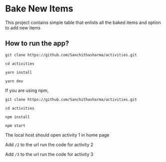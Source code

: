 # Bake New Items

This project contains simple table that enlists all the baked items and option to add new items


## How to run the app?
```
git clone https://github.com/Sanchithasharma/activities.git

cd activities

yarn install 

yarn dev
```

If you are using npm,
```
git clone https://github.com/Sanchithasharma/activities.git

cd activities

npm install 

npm start
```

The local host should open activity 1 in home page

Add `/2` to the url run the code for activity 2

Add `/3` to the url run the code for activity 3



